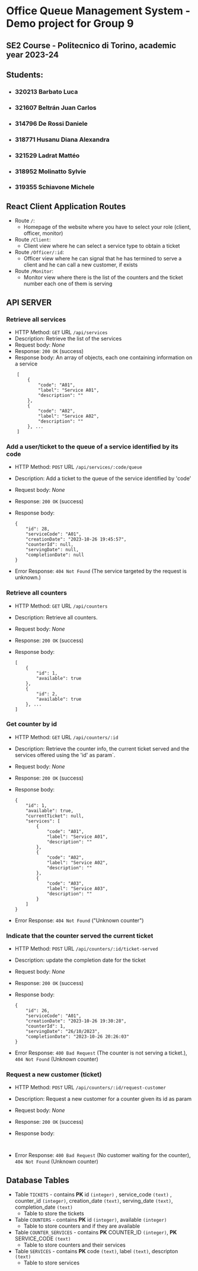 # Office Queue Management System - Demo project for Group 9
## SE2 Course - Politecnico di Torino, academic year 2023-24

## Students:
- ### 320213 Barbato Luca
- ### 321607 Beltrán Juan Carlos
- ### 314796 De Rossi Daniele
- ### 318771 Husanu Diana Alexandra
- ### 321529 Ladrat Mattéo
- ### 318952 Molinatto Sylvie
- ### 319355 Schiavone Michele

## React Client Application Routes

- Route `/`:
    - Homepage of the website where you have to select your role (client, officer, monitor)
- Route `/Client`:
    - Client view where he can select a service type to obtain a ticket
- Route `/Officer/:id`:
    - Officer view where he can signal that he has termined to serve a client and he can call a new customer, if exists
- Route `/Monitor`:
    - Monitor view where there is the list of the counters and the ticket number each one of them is serving



## API SERVER

### Retrieve all services
- HTTP Method: `GET` URL `/api/services`
- Description: Retrieve the list of the services
- Request body: _None_
- Response: `200 OK` (success)
- Response body: An array of objects, each one containing information on a service
```
    [
        {
            "code": "A01",
            "label": "Service A01",
            "description": ""
        },
        {
            "code": "A02",
            "label": "Service A02",
            "description": ""
        }, ...
    ]
```

### Add a user/ticket to the queue of a service identified by its code
- HTTP Method: `POST` URL `/api/services/:code/queue`
- Description: Add a ticket to the queue of the service identified by 'code'
- Request body: _None_
- Response: `200 OK` (success)
- Response body: 

    ```
    {
        "id": 28,
        "serviceCode": "A01",
        "creationDate": "2023-10-26 19:45:57",
        "counterId": null,
        "servingDate": null,
        "completionDate": null
    }
    ```
- Error Response: `404 Not Found` (The service targeted by the request is unknown.)

### Retrieve all counters
- HTTP Method: `GET` URL `/api/counters`
- Description: Retrieve all counters.
- Request body: _None_
- Response: `200 OK` (success)
- Response body: 

    
    ```
    [
        {
            "id": 1,
            "available": true
        },
        {
            "id": 2,
            "available": true
        }, ...
    ]
    ```

### Get counter by id
- HTTP Method: `GET` URL `/api/counters/:id`
- Description: Retrieve the counter info, the current ticket served and the services offered using the 'id' as param`.
- Request body: _None_
- Response: `200 OK` (success)
- Response body: 

    ```
    {
        "id": 1,
        "available": true,
        "currentTicket": null,
        "services": [
            {
                "code": "A01",
                "label": "Service A01",
                "description": ""
            },
            {
                "code": "A02",
                "label": "Service A02",
                "description": ""
            },
            {
                "code": "A03",
                "label": "Service A03",
                "description": ""
            }
        ]
    }
    
    ```
- Error Response: `404 Not Found` ("Unknown counter")

### Indicate that the counter served the current ticket
- HTTP Method: `POST` URL `/api/counters/:id/ticket-served`
- Description: update the completion date for the ticket
- Request body: _None_
- Response: `200 OK` (success)
- Response body: 

    ```
    {
        "id": 26,
        "serviceCode": "A01",
        "creationDate": "2023-10-26 19:30:28",
        "counterId": 1,
        "servingDate": "26/10/2023",
        "completionDate": "2023-10-26 20:26:03"
    }
    
    ```
- Error Response: `400 Bad Request` (The counter is not serving a ticket.), `404 Not Found` (Unknown counter)

### Request a new customer (ticket)
- HTTP Method: `POST` URL `/api/counters/:id/request-customer`
- Description: Request a new customer for a counter given its id as param
- Request body: _None_
- Response: `200 OK` (success)
- Response body: 

    ```
    
    
    ```
- Error Response: `400 Bad Request` (No customer waiting for the counter), `404 Not Found` (Unknown counter)


## Database Tables

- Table `TICKETS` - contains **PK** id `(integer)` , service_code `(text)` , counter_id `(integer)`, creation_date `(text)`, serving_date `(text)`, completion_date `(text)` 
    - Table to store the tickets
- Table `COUNTERS` - contains **PK** id `(integer)`, available `(integer)`
    - Table to store counters and if they are available     
- Table `COUNTER_SERVICES` - contains **PK** COUNTER_ID `(integer)`, **PK** SERVICE_CODE `(text)`
    - Table to store counters and their services
- Table `SERVICES` - contains **PK** code `(text)`, label `(text)`, descripton `(text)`
    - Table to store services


